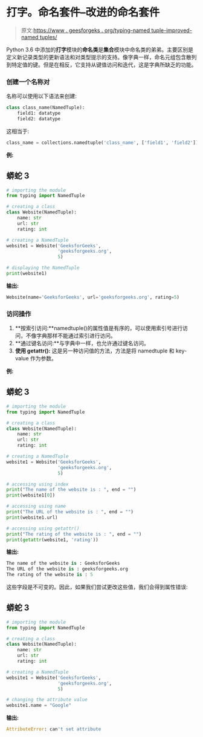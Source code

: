 # 打字。命名套件–改进的命名套件

> 原文:[https://www . geesforgeks . org/typing-named tuple-improved-named tuples/](https://www.geeksforgeeks.org/typing-namedtuple-improved-namedtuples/)

Python 3.6 中添加的**打字**模块的**命名类**是**集合**模块中命名类的弟弟。主要区别是定义新记录类型的更新语法和对类型提示的支持。像字典一样，命名元组包含散列到特定值的键。但是在相反，它支持从键值访问和迭代，这是字典所缺乏的功能。

### **创建一个名称对**

名称可以使用以下语法来创建:

```py
class class_name(NamedTuple):
    field1: datatype
    field2: datatype
```

这相当于:

```py
class_name = collections.namedtuple('class_name', ['field1', 'field2'])
```

**例:**

## 蟒蛇 3

```py
# importing the module
from typing import NamedTuple

# creating a class
class Website(NamedTuple):
    name: str
    url: str
    rating: int

# creating a NamedTuple
website1 = Website('GeeksforGeeks',
                   'geeksforgeeks.org',
                   5)

# displaying the NamedTuple
print(website1)
```

**输出:**

```py
Website(name='GeeksforGeeks', url='geeksforgeeks.org', rating=5)
```

### 访问操作

1.  **按索引访问:**namedtuple()的属性值是有序的，可以使用索引号进行访问，不像字典那样不能通过索引进行访问。
2.  **通过键名访问:**与字典中一样，也允许通过键名访问。
3.  **使用 getattr():** 这是另一种访问值的方法，方法是将 namedtuple 和 key-value 作为参数。

**例:**

## 蟒蛇 3

```py
# importing the module
from typing import NamedTuple

# creating a class
class Website(NamedTuple):
    name: str
    url: str
    rating: int

# creating a NamedTuple
website1 = Website('GeeksforGeeks',
                   'geeksforgeeks.org',
                   5)

# accessing using index
print("The name of the website is : ", end = "")
print(website1[0])

# accessing using name
print("The URL of the website is : ", end = "")
print(website1.url)

# accessing using getattr() 
print("The rating of the website is : ", end = "")
print(getattr(website1, 'rating'))
```

**输出:**

```py
The name of the website is : GeeksforGeeks
The URL of the website is : geeksforgeeks.org
The rating of the website is : 5
```

这些字段是不可变的。因此，如果我们尝试更改这些值，我们会得到属性错误:

## 蟒蛇 3

```py
# importing the module
from typing import NamedTuple

# creating a class
class Website(NamedTuple):
    name: str
    url: str
    rating: int

# creating a NamedTuple
website1 = Website('GeeksforGeeks',
                   'geeksforgeeks.org',
                   5)

# changing the attribute value
website1.name = "Google"
```

**输出:**

```py
AttributeError: can't set attribute

```